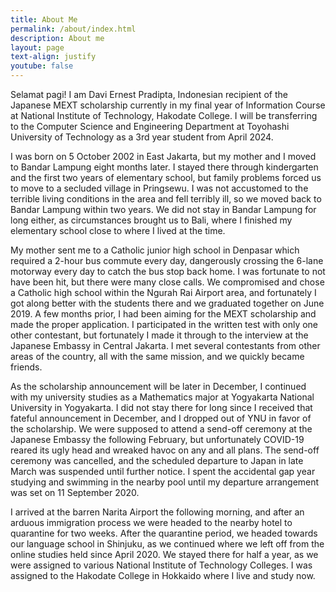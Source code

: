 ```yaml
---
title: About Me
permalink: /about/index.html
description: About me
layout: page
text-align: justify
youtube: false
---
```


Selamat pagi! I am Davi Ernest Pradipta, Indonesian recipient of the Japanese MEXT scholarship currently in my final year of Information Course at National Institute of Technology, Hakodate College. I will be transferring to the Computer Science and Engineering Department at Toyohashi University of Technology as a 3rd year student from April 2024. 

I was born on 5 October 2002 in East Jakarta, but my mother and I moved to Bandar Lampung eight months later. I stayed there through kindergarten and the first two years of elementary school, but family problems forced us to move to a secluded village in Pringsewu. I was not accustomed to the terrible living conditions in the area and fell terribly ill, so we moved back to Bandar Lampung within two years. We did not stay in Bandar Lampung for long either, as circumstances brought us to Bali, where I finished my elementary school close to where I lived at the time. 

My mother sent me to a Catholic junior high school in Denpasar which required a 2-hour bus commute every day, dangerously crossing the 6-lane motorway every day to catch the bus stop back home. I was fortunate to not have been hit, but there were many close calls. We compromised and chose a Catholic high school within the Ngurah Rai Airport area, and fortunately I got along better with the students there and we graduated together on June 2019. A few months prior, I had been aiming for the MEXT scholarship and made the proper application. I participated in the written test with only one other contestant, but fortunately I made it through to the interview at the Japanese Embassy in Central Jakarta. I met several contestants from other areas of the country, all with the same mission, and we quickly became friends. 

As the scholarship announcement will be later in December, I continued with my university studies as a Mathematics major at Yogyakarta National University in Yogyakarta. I did not stay there for long since I received that fateful announcement in December, and I dropped out of YNU in favor of the scholarship. We were supposed to attend a send-off ceremony at the Japanese Embassy the following February, but unfortunately COVID-19 reared its ugly head and wreaked havoc on any and all plans. The send-off ceremony was cancelled, and the scheduled departure to Japan in late March was suspended until further notice. I spent the accidental gap year studying and swimming in the nearby pool until my departure arrangement was set on 11 September 2020. 

I arrived at the barren Narita Airport the following morning, and after an arduous immigration process we were headed to the nearby hotel to quarantine for two weeks. After the quarantine period, we headed towards our language school in Shinjuku, as we continued where we left off from the online studies held since April 2020. We stayed there for half a year, as we were assigned to various National Institute of Technology Colleges. I was assigned to the Hakodate College in Hokkaido where I live and study now.

